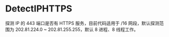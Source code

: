 # DetectIPHTTPS

探测 IP 的 443 端口是否有 HTTPS 服务，目前代码适用于 /16 网段，默认探测范围为 202.81.224.0 ~ 202.81.255.255，默认 8 进程、8 线程工作。